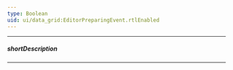 ```yaml
---
type: Boolean
uid: ui/data_grid:EditorPreparingEvent.rtlEnabled
---
```

---
##### shortDescription
<!-- Description goes here -->

---
<!-- Description goes here -->